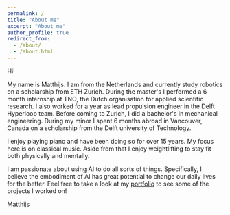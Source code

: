 ```yaml
---
permalink: /
title: "About me"
excerpt: "About me"
author_profile: true
redirect_from: 
  - /about/
  - /about.html
---
```


Hi!

My name is Matthijs. I am from the Netherlands and currently study robotics on a scholarship from ETH Zurich. During the master's I performed a 6 month internship at TNO, the Dutch organisation for applied scientific research. I also worked for a year as lead propulsion engineer in the Delft Hyperloop team. Before coming to Zurich, I did a bachelor's in mechanical engineering. During my minor I spent 6 months abroad in Vancouver, Canada on a scholarship from the Delft university of Technology.

I enjoy playing piano and have been doing so for over 15 years. My focus here is on classical music. Aside from that I enjoy weightlifting to stay fit both physically and mentally.

I am passionate about using AI to do all sorts of things. Specifically, I believe the embodiment of AI has great potential to change our daily lives for the better. Feel free to take a look at my [portfolio](portfolio.html) to see some of the projects I worked on!

Matthijs